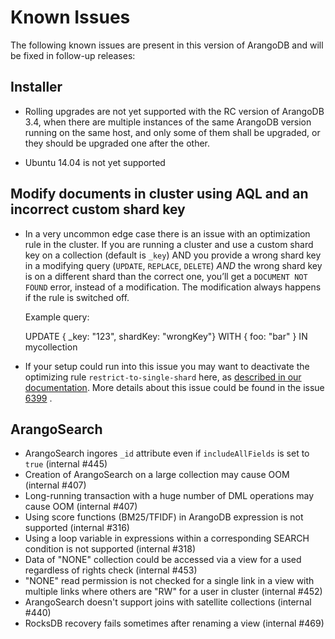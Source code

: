 Known Issues
============

The following known issues are present in this version of ArangoDB and will be fixed
in follow-up releases:

Installer
---------

* Rolling upgrades are not yet supported with the RC version of ArangoDB 3.4, when
  there are multiple instances of the same ArangoDB version running on the same host,
  and only some of them shall be upgraded, or they should be upgraded one after the
  other.

* Ubuntu 14.04 is not yet supported


Modify documents in cluster using AQL and an incorrect custom shard key
-----------------------------------------------------------------------

* In a very uncommon edge case there is an issue with an optimization rule in the cluster.
  If you are running a cluster and use a custom shard key on a collection (default is `_key`) AND you provide a wrong shard key in a modifying query (`UPDATE`, `REPLACE`, `DELETE`) *AND* the wrong shard key is on a different shard than the correct one, you’ll get a `DOCUMENT NOT FOUND` error, instead of a modification.
  The modification always happens if the rule is switched off.

  Example query:

    UPDATE { _key: "123", shardKey: "wrongKey"} WITH { foo: "bar" } IN mycollection

* If your setup could run into this issue you may want to deactivate the optimizing rule `restrict-to-single-shard` here, as [described in our documentation](../../AQL/ExecutionAndPerformance/Optimizer.html#turning-specific-optimizer-rules-off).
More details about this issue could be found in the issue [6399](https://github.com/arangodb/arangodb/issues/6399) .

ArangoSearch
------------

* ArangoSearch ingores `_id` attribute even if `includeAllFields` is set to `true` (internal #445)
* Creation of ArangoSearch on a large collection may cause OOM (internal #407)
* Long-running transaction with a huge number of DML operations may cause OOM (internal #407)
* Using score functions (BM25/TFIDF) in ArangoDB expression is not supported (internal #316)
* Using a loop variable in expressions within a corresponding SEARCH condition is not supported (internal #318)
* Data of "NONE" collection could be accessed via a view for a used regardless of rights check (internal #453)
* "NONE" read permission is not checked for a single link in a view with multiple links where others are "RW" for a user in cluster (internal #452)
* ArangoSearch doesn't support joins with satellite collections (internal #440)
* RocksDB recovery fails sometimes after renaming a view (internal #469)
